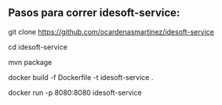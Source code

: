 ## Pasos para correr idesoft-service:

git clone https://github.com/ocardenasmartinez/idesoft-service

cd idesoft-service

mvn package

docker build -f Dockerfile -t idesoft-service .

docker run -p 8080:8080 idesoft-service